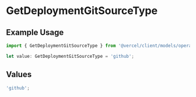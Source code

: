 # GetDeploymentGitSourceType

## Example Usage

```typescript
import { GetDeploymentGitSourceType } from '@vercel/client/models/operations';

let value: GetDeploymentGitSourceType = 'github';
```

## Values

```typescript
'github';
```
